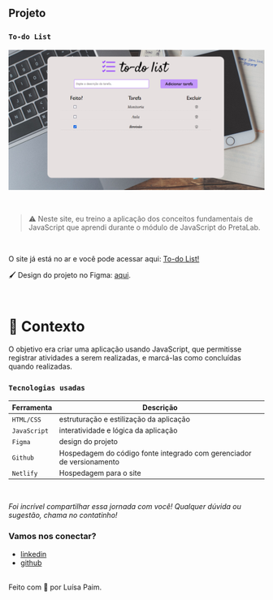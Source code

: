 ## Projeto
### `To-do List`

<p align="center">
    <img src="/img/todolist.png/" alt="Imagem da aplicação">
</p>
<br />

> ⚠️ Neste site, eu treino a aplicação dos conceitos fundamentais de JavaScript que aprendi durante o módulo de JavaScript do PretaLab.
<br />
<!-- 
#### Resumo dos conteúdos aplicados
* Canva;
* Funções;
* 
* Responsivo para celular e tablet. -->

O site já está no ar e você pode acessar aqui: [To-do List!](https://todolist-luisa.netlify.app/)
<br />


<p>🖌️ Design do projeto no Figma: <a href="https://www.figma.com/file/sH1hchG6lhwiVfV4pAfVgH/Alura-Challenge---Desafio-2---L%C3%B3gica-(Copy)?node-id=10%3A158" target="_blank">aqui</a>.</p>
<br />

# 🧠 Contexto

O objetivo era criar uma aplicação usando JavaScript, que permitisse registrar atividades a serem realizadas, e marcá-las como concluídas quando realizadas.
<br />


### `Tecnologias usadas`

| Ferramenta | Descrição |
| --- | --- |
| `HTML/CSS` | estruturação e estilização da aplicação|
| `JavaScript` | interatividade e lógica da aplicação|
| `Figma` | design do projeto|
| `Github` | Hospedagem do código fonte integrado com gerenciador de versionamento|
| `Netlify` | Hospedagem para o site|
<br />

_Foi incrível compartilhar essa jornada com você! Qualquer dúvida ou sugestão, chama no contatinho!_

### Vamos nos conectar?

- [linkedin](https://www.linkedin.com/in/luisacristinaferreira/)
- [github](https://github.com/devluisapaim)

<br />
Feito com 💜 por Luísa Paim.